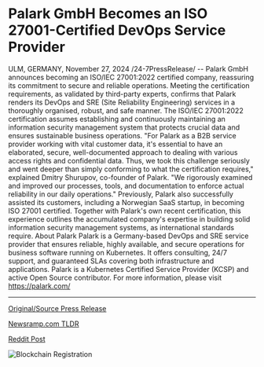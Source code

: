 # Palark GmbH Becomes an ISO 27001-Certified DevOps Service Provider

ULM, GERMANY, November 27, 2024 /24-7PressRelease/ -- Palark GmbH announces becoming an ISO/IEC 27001:2022 certified company, reassuring its commitment to secure and reliable operations. Meeting the certification requirements, as validated by third-party experts, confirms that Palark renders its DevOps and SRE (Site Reliability Engineering) services in a thoroughly organised, robust, and safe manner.  The ISO/IEC 27001:2022 certification assumes establishing and continuously maintaining an information security management system that protects crucial data and ensures sustainable business operations.  "For Palark as a B2B service provider working with vital customer data, it's essential to have an elaborated, secure, well-documented approach to dealing with various access rights and confidential data. Thus, we took this challenge seriously and went deeper than simply conforming to what the certification requires," explained Dmitry Shurupov, co-founder of Palark. "We rigorously examined and improved our processes, tools, and documentation to enforce actual reliability in our daily operations."  Previously, Palark also successfully assisted its customers, including a Norwegian SaaS startup, in becoming ISO 27001 certified. Together with Palark's own recent certification, this experience outlines the accumulated company's expertise in building solid information security management systems, as international standards require.  About Palark  Palark is a Germany-based DevOps and SRE service provider that ensures reliable, highly available, and secure operations for business software running on Kubernetes. It offers consulting, 24/7 support, and guaranteed SLAs covering both infrastructure and applications. Palark is a Kubernetes Certified Service Provider (KCSP) and active Open Source contributor. For more information, please visit https://palark.com/ 

---

[Original/Source Press Release](https://www.24-7pressrelease.com/press-release/516592/palark-gmbh-becomes-an-iso-27001-certified-devops-service-provider)
                    

[Newsramp.com TLDR](https://newsramp.com/curated-news/palark-gmbh-achieves-iso-iec-27001-2022-certification-for-secure-operations/b668ad3725841737aa6b1c0d8700b9e3) 

 



[Reddit Post](https://www.reddit.com/r/Business_NewsRamp/comments/1h0zo7j/palark_gmbh_achieves_isoiec_270012022/) 



![Blockchain Registration](https://cdn.newsramp.app/24-7PressRelease/qrcode/2411/27/plumNex8.webp)